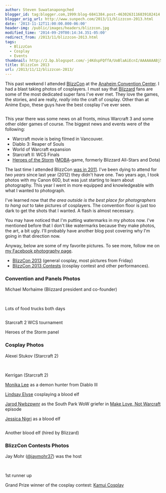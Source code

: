 ```yaml
---
author: Steven Suwatanapongched
blogger_id: tag:blogger.com,1999:blog-6841384.post-4630263116839182414
blogger_orig_url: http://www.sunpech.com/2013/11/blizzcon-2013.html
date: '2013-11-12T11:00:00.000-06:00'
header-img: /public/images/headers/blizzcon.jpg
modified_time: '2014-09-29T00:14:34.351-05:00'
redirect_from: /2013/11/blizzcon-2013.html
tags:
  - BlizzCon
  - Cosplay
  - Events
thumbnail: http://2.bp.blogspot.com/-j4KdspFQffA/UoBlaAiEcnI/AAAAAAABj5c/wLLINT-8tLs/s600/2013-11-08+at+09-51-39.jpg
title: BlizzCon 2013
url: /2013/11/12/blizzcon-2013/
---
```



This past weekend I attended <a href="http://www.blizzcon.com/">BlizzCon</a> at the <a href="http://www.anaheimconventioncenter.com/">Anaheim Convention Center</a>. I had a blast taking photos of cosplayers. I must say that <a href="http://www.blizzard.com/">Blizzard</a> fans are some of the most dedicated super fans I've ever met. They love the games, the stories, and are really, <i>really</i> into the craft of cosplay. Other than at Anime Expo, these guys have the best cosplay I've ever seen.

<img   border="0"  src="http://2.bp.blogspot.com/-j4KdspFQffA/UoBlaAiEcnI/AAAAAAABj5c/wLLINT-8tLs/s640/2013-11-08+at+09-51-39.jpg" alt=""  />

This year there was some news on all fronts, minus Warcraft 3 and some other older games of course. The biggest news and events were of the following:

<ul>
  <li>Warcraft movie is being filmed in Vancouver.</li>
  <li>Diablo 3: Reaper of Souls</li>
  <li>World of Warcraft expansion</li>
  <li>Starcraft II: WCS Finals</li>
  <li><a href="http://www.heroesofthestorm.com/en-us">Heroes of the Storm</a> (<a href="http://en.wikipedia.org/wiki/Multiplayer_online_battle_arena">MOBA</a>-game, formerly Blizzard All-Stars and Dota)</li>
</ul>

The last time I attended BlizzCon <a href="/2011/10/blizzcon-2011">was in 2011</a>. I've been dying to attend for <i>two years</i> since last year (2012) they didn't have one. Two years ago, I took photos with my Canon 60D, but was just starting to learn about photography. This year I went in more equipped and knowledgeable with what I wanted to photograph.

I've learned now that <i>the area outside is the best place for photographers to hang out </i>to take pictures of cosplayers. The convention floor is just too dark to get the shots that I wanted. A flash is almost necessary.

You may have noticed that I'm putting watermarks in my photos now. I've mentioned before that I don't like watermarks because they make photos, the art, a bit ugly. I'll probably have another blog post covering why I'm going in that direction now.

Anyway, below are some of my favorite pictures. To see more, follow me on <a href="https://www.facebook.com/sunpechphotography">my Facebook photography page</a>.

<ul>
  <li><a href="https://www.facebook.com/media/set/?set=a.600681269996901.1073741854.408588035872893&amp;type=1">BlizzCon 2013</a> (general cosplay, most pictures from Friday)</li>
  <li><a href="https://www.facebook.com/media/set/?set=a.600684843329877.1073741855.408588035872893&amp;type=1">BlizzCon 2013 Contests</a> (cosplay contest and other performances).</li>
</ul>

### Convention and Panels Photos

Michael Morhaime (Blizzard president and co-founder)
<img   border="0"  src="http://3.bp.blogspot.com/-tZ3JjE9GvAM/UoBldRjGozI/AAAAAAABj50/ZGas16nN7ho/s600/2013-11-08+at+11-14-13.jpg" alt=""  />

<img   border="0"  src="http://1.bp.blogspot.com/-k7y8-QJMxDw/UoBl45ze8OI/AAAAAAABj6s/olARGrpPprA/s600/2013-11-08+at+12-10-47.jpg" alt=""  />

<img   border="0"  src="http://3.bp.blogspot.com/-IV2Q0F7Zcc0/UoBl6QAvalI/AAAAAAABj60/TxzhYwfIGBo/s600/2013-11-08+at+12-12-02.jpg" alt=""  />

Lots of food trucks both days
<img   border="0"  src="http://4.bp.blogspot.com/-qgcVYBVzXsI/UoBmD5DE9mI/AAAAAAABj70/f4KlyRz1gE4/s600/2013-11-08+at+12-23-24.jpg" alt=""  />

<img   border="0"  src="http://1.bp.blogspot.com/-esVy2UwOh6I/UoBn9t5_9nI/AAAAAAABkBs/Dm0UZ0gaDdA/s600/2013-11-08+at+14-30-35.jpg" alt=""  />

Starcraft 2 WCS tournament
<img   border="0"  src="http://3.bp.blogspot.com/-My1WV_48gCE/UoBoBOP50hI/AAAAAAABkCE/96wYvejAsyc/s600/2013-11-08+at+14-32-24.jpg" alt=""  />

Heroes of the Storm panel
<img   border="0"  src="http://4.bp.blogspot.com/-0dJm8QM5b1U/UoBobNY2AmI/AAAAAAABkE0/QsEPKDSFKQM/s600/2013-11-08+at+16-57-18.jpg" alt=""  />

### Cosplay Photos

Alexei Stukov (Starcraft 2)
<img   border="0"  src="http://1.bp.blogspot.com/-EkYNeuZv6ek/UoBmA0AG_TI/AAAAAAABj7k/80vJ3kqdxxY/s600/2013-11-08+at+12-21-13.jpg" alt=""  />

<img   border="0"  src="http://3.bp.blogspot.com/-nqvrnJroxfc/UoBmdhfiR8I/AAAAAAABj9c/eWmYIK3BmOs/s600/2013-11-08+at+12-35-43.jpg" alt=""  />

<img   border="0"  src="http://4.bp.blogspot.com/-LRsxiP4WsWU/UoBmjTQVreI/AAAAAAABj-E/cXlQXAM6xIs/s600/2013-11-08+at+12-55-22.jpg" alt=""  />

Kerrigan (Starcraft 2)
<img   border="0"  src="http://1.bp.blogspot.com/-fmglwSkyFc0/UoBn_9mhCXI/AAAAAAABkCA/1gKVlkmjR9w/s600/2013-11-08+at+14-31-47.jpg" alt=""  />

<a href="https://www.facebook.com/London2191Cosplay">Monika Lee</a> as a demon hunter from Diablo III
<img   border="0"  src="http://3.bp.blogspot.com/-9f_hDX1eGUQ/UoBl9jQ-s0I/AAAAAAABj7M/AYSP4MuLvpI/s600/2013-11-08+at+12-16-35.jpg" alt=""  />

<a href="https://www.facebook.com/LindsayElyseFanpage">Lindsay Elyse</a> cosplaying a blood elf
<img   border="0"  src="http://3.bp.blogspot.com/-Zw2DEii9ITg/UoBoJ3pHNtI/AAAAAAABkDE/WS7lOkGczf4/s600/2013-11-08+at+15-14-19.jpg" alt=""  />

<a href="https://www.facebook.com/pages/Jarod-Nwbzpwnr/311292032220065">Jarod Nwbzpwnr</a> as the South Park WoW griefer in <a href="http://en.wikipedia.org/wiki/Make_Love,_Not_Warcraft">Make Love, Not Warcraft</a> episode
<img   border="0"  src="http://4.bp.blogspot.com/-StQnf2rlB5A/UoBoMmmXRNI/AAAAAAABkDU/OcZVqkgsfh4/s600/2013-11-08+at+15-14-44.jpg" alt=""  />

<a href="https://www.facebook.com/OfficialJessicaNigri">Jessica Nigri</a> as a blood elf
<img   border="0"  src="http://4.bp.blogspot.com/-wXalHVn3dus/UoBoRrpy9UI/AAAAAAABkD0/v1IbK40ABfw/s600/2013-11-08+at+15-36-59.jpg" alt=""  />

<img   border="0"  src="http://4.bp.blogspot.com/-RaA8eXS6rhQ/UoBoS_aIQfI/AAAAAAABkEA/kwxruxBU1u4/s600/2013-11-08+at+15-38-42.jpg" alt=""  />

Another blood elf (hired by Blizzard)
<img   border="0"  src="http://2.bp.blogspot.com/-dC_zOjVdrEo/UoBonBshS1I/AAAAAAABkGg/MiDwr_yCkj4/s600/2013-11-09+at+19-03-42.jpg" alt=""  />

### BlizzCon Contests Photos

Jay Mohr (<a href="https://twitter.com/jaymohr37">@jaymohr37</a>) was the host
<img   border="0"  src="http://3.bp.blogspot.com/-VD-Xfy3n0Pw/UoBo1IbMJjI/AAAAAAABkH0/raf_9t6UQTE/s600/2013-11-08+at+18-34-11.jpg" alt=""  />

<img   border="0"  src="http://1.bp.blogspot.com/-7PyV0grbuaI/UoBpMUohtMI/AAAAAAABkJo/7UfBQBnJzCw/s600/2013-11-08+at+18-46-16.jpg" alt=""  />

<img   border="0"  src="http://2.bp.blogspot.com/-8kn_Ss4rzC4/UoBphSlPlsI/AAAAAAABkMg/55wUJ0iR6Cc/s600/2013-11-08+at+18-55-35.jpg" alt=""  />

<img   border="0"  src="http://3.bp.blogspot.com/-0I6hPPOEBnE/UoBpr5SzWnI/AAAAAAABkOE/LuQW8uBiPcc/s600/2013-11-08+at+18-59-01.jpg" alt=""  />

<img   border="0"  src="http://4.bp.blogspot.com/-rhUDrf9oCkU/UoBp8l93vFI/AAAAAAABkQY/dRULZQBMrHE/s600/2013-11-08+at+19-07-07.jpg" alt=""  />

<img   border="0"  src="http://3.bp.blogspot.com/-7ucFSw5OaC8/UoBqBrGKkrI/AAAAAAABkRA/7rQF-nWVEng/s600/2013-11-08+at+19-08-55.jpg" alt=""  />

<img   border="0"  src="http://2.bp.blogspot.com/-23g9Clz6Dhw/UoBqomAKf5I/AAAAAAABkWo/r81nBXlxmhw/s600/2013-11-08+at+19-25-19.jpg" alt=""  />

1st runner up
<img   border="0"  src="http://2.bp.blogspot.com/-BNtG39RYSoQ/UoBq4eebh6I/AAAAAAABkYY/t0tO5SjBo_0/s600/2013-11-08+at+19-38-07.jpg" alt=""  />

Grand Prize winner of the cosplay contest: <a href="https://www.facebook.com/KamuiCos">Kamui Cosplay</a>
<img   border="0"  src="http://1.bp.blogspot.com/-JsyqZGFAp5Q/UoBq2glJ5zI/AAAAAAABkYI/Wsk_SbulAos/s600/2013-11-08+at+19-34-41.jpg" alt=""  />